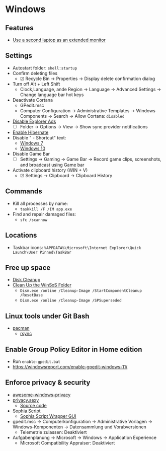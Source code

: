 # Windows

## Features

- [Use a second laptop as an extended monitor](https://www.hanselman.com/blog/UseASecondLaptopAsAnExtendedMonitorWithWindows10WirelessDisplays.aspx)

## Settings

- Autostart folder: `shell:startup`
- Confirm deleting files
  - ☑ Recycle Bin → Properties → Display delete confirmation dialog
- Turn off Alt + Left Shift
  - Clock,Language, ande Region → Language → Advanced Settings → Change language bar hot keys
- Deactivate Cortana
  - GPedit.msc
  - Computer Configuration → Administrative Templates → Windows Components → Search → Allow Cortana: `disabled`
- [Disable Explorer Ads](https://www.thurrott.com/windows/windows-10/106424/windows-10-tip-turn-off-file-explorer-advertising)
  - ☐ Folder → Options → View → Show sync provider notifications
- [Enable Hibernate](https://www.pcworld.com/article/3078533/windows/how-to-add-a-hibernate-option-to-the-windows-10-start-menu.html)
- Disable " - Shortcut" text:
  - [Windows 7](https://www.howtogeek.com/howto/windows-vista/remove-shortcut-text-from-new-shortcuts-in-vista/)
  - [Windows 10](https://winaero.com/blog/change-or-disable-the-shortcut-text-for-shortcuts-in-windows-10/)
- Disable Game Bar
  - ☐ Settings → Gaming → Game Bar → Record game clips, screenshots, and broadcast using Game bar
- Activate clipboard history (WIN + V)
  - ☑ Settings → Clipboard → Clipboard History

## Commands

- Kill all processes by name:
  - `taskkill /F /IM app.exe`
- Find and repair damaged files:
  - `sfc /scannow`

## Locations

- Taskbar icons: `%APPDATA%\Microsoft\Internet Explorer\Quick Launch\User Pinned\TaskBar`

## Free up space

- [Disk Cleanup](https://support.microsoft.com/en-us/help/4026616/windows-10-disk-cleanup)
- [Clean Up the WinSxS Folder](https://docs.microsoft.com/en-us/windows-hardware/manufacture/desktop/clean-up-the-winsxs-folder)
  - `Dism.exe /online /Cleanup-Image /StartComponentCleanup /ResetBase`
  - `Dism.exe /online /Cleanup-Image /SPSuperseded`

## Linux tools under Git Bash

- [pacman](http://www2.futureware.at/~nickoe/msys2-mirror/msys/x86_64/)
  - [rsync](https://blog.tiger-workshop.com/add-rsync-to-git-bash-for-windows/)

## Enable Group Policy Editor in Home edition

- Run `enable-gpedit.bat`
- https://windowsreport.com/enable-gpedit-windows-11/

## Enforce privacy & security

- [awesome-windows-privacy](https://github.com/TemporalAgent7/awesome-windows-privacy)
- [privacy.sexy](https://privacy.sexy/)
  - [Source code](https://github.com/undergroundwires/privacy.sexy/tree/master/src/application/collections)
- [Sophia Script](https://github.com/farag2/Sophia-Script-for-Windows)
  - [Sophia Script Wrapper GUI](https://benchtweakgaming.com/2020/11/12/windows-10-debloat-tool/)
- gpedit.msc → Computerkonfiguration → Administrative Vorlagen → Windows-Komponenten → Datensammlung und Vorabversionen
  - Telemetrie zulassen: Deaktiviert
- Aufgabenplanung → Microsoft → Windows → Application Experience
  - Microsoft Compatibility Appraiser: Deaktiviert
